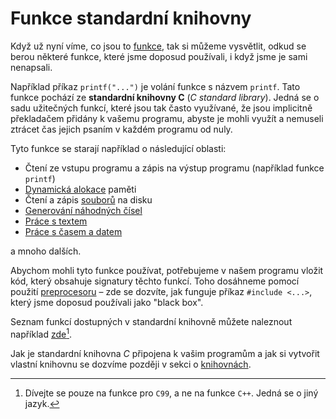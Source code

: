 # Funkce standardní knihovny
Když už nyní víme, co jsou to [funkce](funkce.md), tak si můžeme vysvětlit, odkud
se berou některé funkce, které jsme doposud používali, i když jsme je sami nenapsali.

Například příkaz `printf("...")` je volání funkce s názvem `printf`. Tato funkce pochází ze
**standardní knihovny C** (*C standard library*). Jedná se o sadu užitečných funkcí, které jsou tak
často využívané, že jsou implicitně překladačem přidány k vašemu programu, abyste je mohli využít
a nemuseli ztrácet čas jejich psaním v každém programu od nuly.

Tyto funkce se starají například o následující oblasti:
- Čtení ze vstupu programu a zápis na výstup programu (například funkce `printf`)
- [Dynamická alokace](../prace_s_pameti/dynamicka_pamet.md) paměti
- Čtení a zápis [souborů](../soubory.md) na disku
- [Generování náhodných čísel](../../ruzne/nahodna_cisla.md)
- [Práce s textem](../text.md)
- [Práce s časem a datem](http://www.cplusplus.com/reference/ctime/)

a mnoho dalších.

Abychom mohli tyto funkce používat, potřebujeme v našem programu vložit kód, který obsahuje
signatury těchto funkcí. Toho dosáhneme pomocí použití [preprocesoru](../preprocesor/preprocesor.md)
– zde se dozvíte, jak funguje příkaz `#include <...>`, který jsme doposud používali jako "black box".

Seznam funkcí dostupných v standardní knihovně můžete naleznout například
[zde](https://www.cplusplus.com/reference/clibrary/)[^1].

[^1]: Dívejte se pouze na funkce pro `C99`, a ne na funkce `C++`. Jedná se o jiný jazyk.

Jak je standardní knihovna *C* připojena k vašim programům a jak si vytvořit vlastní knihovnu se
dozvíme později v sekci o [knihovnách](../modularizace/knihovny.md).
